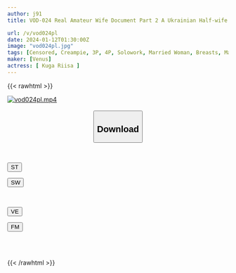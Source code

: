 ```yaml
---
author: j91
title: VOD-024 Real Amateur Wife Document Part 2 A Ukrainian Half-wife With Model-class Beautiful Breasts, Her First Continuous Creampie 3P Sex Riisa Kuga

url: /v/vod024pl
date: 2024-01-12T01:30:00Z
image: "vod024pl.jpg"
tags: [Censored, Creampie, 3P, 4P, Solowork, Married Woman, Breasts, Mature Woman	]
maker: [Venus]
actress: [ Kuga Riisa ]
---
```



{{< rawhtml >}}

<div class="video" data-videoid="ZKggymlezkHq8Bd">
    <a href="javascript:;">
        <img src="/v/vod024pl/vod024pl.jpg" width="WIDTH" height="HEIGHT" alt="vod024pl.mp4" loading="lazy">
    </a>
</div>

<script type="text/javascript" src="https://j91.asia/asset/on-demand-st.js"></script>

<br>
  <link rel="stylesheet" href="https://j91.asia/asset/bs5.css">
  
  <center>
  <button class="btn btn-primary" type="button" data-bs-toggle="collapse" data-bs-target=".multi-collapse" aria-expanded="false" aria-controls="multiCollapseExample1 multiCollapseExample2"><h2>Download</h2></button></center>
</p>
<div class="row">
  <div class="col">
    <div class="collapse multi-collapse" id="multiCollapseExample1">
      <div class="card card-body">
	      	      <br>
<div class="buttons">  
<p><a href="https://streamtape.to/v/ZKggymlezkHq8Bd" target="_blank"><button class="btn-hover color-3"><i class="fa fa-download"></i> ST</button></a></p>
<p><a href="https://flaswish.com/fbcmtajkvhan" target="_blank"><button class="btn-hover color-2"><i class="fa fa-download"></i> SW</button></a></p></div>
    </div>
  </div>
</div>
  <div class="col">
    <div class="collapse multi-collapse" id="multiCollapseExample2">
      <div class="card card-body">
	      <br>
<div class="buttons">
<p><a href="javascript:;" target="_blank"><button class="btn-hover color-9"><i class="fa fa-download"></i> VE</button></a></p>
<p><a href="javascript:;" target="_blank"><button class="btn-hover color-8"><i class="fa fa-download"></i> FM</button></a></p></div>
<br><br>
      </div>
    </div>
  </div>
</div>

{{< /rawhtml >}}